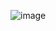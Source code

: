 ![image](https://user-images.githubusercontent.com/56927592/226288093-1fdb76e7-f02e-497c-8b8a-a4d4af564703.png)

